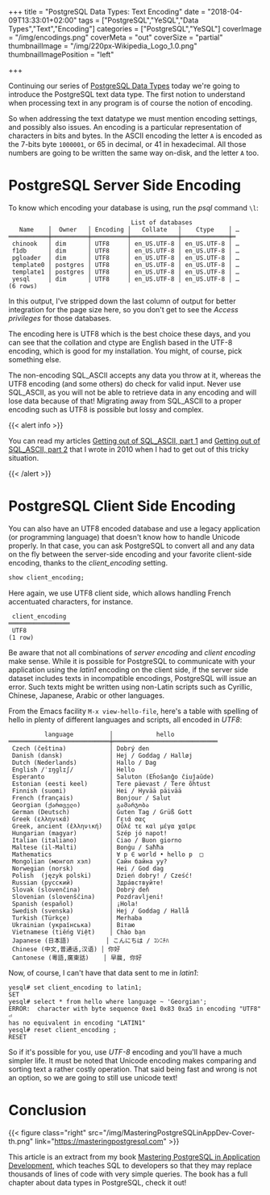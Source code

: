 +++
title = "PostgreSQL Data Types: Text Encoding"
date = "2018-04-09T13:33:01+02:00"
tags = ["PostgreSQL","YeSQL","Data Types","Text","Encoding"]
categories = ["PostgreSQL","YeSQL"]
coverImage = "/img/encodings.png"
coverMeta = "out"
coverSize = "partial"
thumbnailImage = "/img/220px-Wikipedia_Logo_1.0.png"
thumbnailImagePosition = "left"

+++

Continuing our series of [PostgreSQL Data Types](/tags/data-types/) today
we're going to introduce the PostgreSQL text data type. The first notion to
understand when processing text in any program is of course the notion of
encoding.

So when addressing the text datatype we must mention encoding settings, and
possibly also issues. An encoding is a particular representation of
characters in bits and bytes. In the ASCII encoding the letter `A` is
encoded as the 7-bits byte `1000001`, or 65 in decimal, or 41 in
hexadecimal. All those numbers are going to be written the same way on-disk,
and the letter `A` too.

<!--more-->
<!--toc-->

# PostgreSQL Server Side Encoding

To know which encoding your database is using, run the *psql* command `\l`:

~~~ psql
                                  List of databases
   Name    │  Owner   │ Encoding │   Collate   │    Ctype    │ …
═══════════╪══════════╪══════════╪═════════════╪═════════════╪═
 chinook   │ dim      │ UTF8     │ en_US.UTF-8 │ en_US.UTF-8 │ …
 f1db      │ dim      │ UTF8     │ en_US.UTF-8 │ en_US.UTF-8 │ …
 pgloader  │ dim      │ UTF8     │ en_US.UTF-8 │ en_US.UTF-8 │ …
 template0 │ postgres │ UTF8     │ en_US.UTF-8 │ en_US.UTF-8 │ …
 template1 │ postgres │ UTF8     │ en_US.UTF-8 │ en_US.UTF-8 │ …
 yesql     │ dim      │ UTF8     │ en_US.UTF-8 │ en_US.UTF-8 │ …
(6 rows)
~~~

In this output, I've stripped down the last column of output for better
integration for the page size here, so you don't get to see the *Access
privileges* for those databases.

The encoding here is UTF8 which is the best choice these days, and you can
see that the collation and ctype are English based in the UTF-8 encoding,
which is good for my installation. You might, of course, pick something
else.

The non-encoding SQL\_ASCII accepts any data you throw at it, whereas the
UTF8 encoding (and some others) do check for valid input. Never use
SQL_ASCII, as you will not be able to retrieve data in any encoding and will
lose data because of that! Migrating away from SQL_ASCII to a proper
encoding such as UTF8 is possible but lossy and complex.

{{< alert info >}}

You can read my articles [Getting out of SQL_ASCII, part
1](/blog/2010/02/getting-out-of-sql_ascii-part-1/) and [Getting out of
SQL_ASCII, part 2](/blog/2010/02/getting-out-of-sql_ascii-part-2/) that I
wrote in 2010 when I had to get out of this tricky situation.

{{< /alert >}}

# PostgreSQL Client Side Encoding

You can also have an UTF8 encoded database and use a legacy application (or
programming language) that doesn't know how to handle Unicode properly. In
that case, you can ask PostgreSQL to convert all and any data on the fly
between the server-side encoding and your favorite client-side encoding,
thanks to the *client_encoding* setting.

~~~ sql
show client_encoding;
~~~

Here again, we use UTF8 client side, which allows handling French
accentuated characters, for instance.

~~~ psql
 client_encoding 
═════════════════
 UTF8
(1 row)
~~~

Be aware that not all combinations of *server encoding* and *client
encoding* make sense. While it is possible for PostgreSQL to communicate
with your application using the *latin1* encoding on the client side, if the
server side dataset includes texts in incompatible encodings, PostgreSQL
will issue an error. Such texts might be written using non-Latin scripts
such as Cyrillic, Chinese, Japanese, Arabic or other languages.

From the Emacs facility `M-x view-hello-file`, here's a table with spelling
of hello in plenty of different languages and scripts, all encoded in
*UTF8*:

~~~ psql
          language          │            hello        
════════════════════════════╪═════════════════════════════
 Czech (čeština)            │ Dobrý den
 Danish (dansk)             │ Hej / Goddag / Halløj
 Dutch (Nederlands)         │ Hallo / Dag
 English /ˈɪŋɡlɪʃ/          │ Hello
 Esperanto                  │ Saluton (Eĥoŝanĝo ĉiuĵaŭde)
 Estonian (eesti keel)      │ Tere päevast / Tere õhtust
 Finnish (suomi)            │ Hei / Hyvää päivää
 French (français)          │ Bonjour / Salut
 Georgian (ქართველი)        │ გამარჯობა
 German (Deutsch)           │ Guten Tag / Grüß Gott
 Greek (ελληνικά)           │ Γειά σας
 Greek, ancient (ἑλληνική)  │ Οὖλέ τε καὶ μέγα χαῖρε
 Hungarian (magyar)         │ Szép jó napot!
 Italian (italiano)         │ Ciao / Buon giorno
 Maltese (il-Malti)         │ Bonġu / Saħħa
 Mathematics                │ ∀ p ∈ world • hello p  □
 Mongolian (монгол хэл)     │ Сайн байна уу?
 Norwegian (norsk)          │ Hei / God dag
 Polish  (język polski)     │ Dzień dobry! / Cześć!
 Russian (русский)          │ Здра́вствуйте!
 Slovak (slovenčina)        │ Dobrý deň
 Slovenian (slovenščina)    │ Pozdravljeni!
 Spanish (español)          │ ¡Hola!
 Swedish (svenska)          │ Hej / Goddag / Hallå
 Turkish (Türkçe)           │ Merhaba
 Ukrainian (українська)     │ Вітаю
 Vietnamese (tiếng Việt)    │ Chào bạn
 Japanese (日本語)          │ こんにちは / ｺﾝﾆﾁﾊ
 Chinese (中文,普通话,汉语) │ 你好
 Cantonese (粵語,廣東話)    │ 早晨, 你好
~~~

Now, of course, I can't have that data sent to me in *latin1*:

~~~ psql
yesql# set client_encoding to latin1;
SET
yesql# select * from hello where language ~ 'Georgian';
ERROR:  character with byte sequence 0xe1 0x83 0xa5 in encoding "UTF8" ⏎
has no equivalent in encoding "LATIN1"
yesql# reset client_encoding ;
RESET
~~~

So if it's possible for you, use *UTF-8* encoding and you'll have a much
simpler life. It must be noted that Unicode encoding makes comparing and
sorting text a rather costly operation. That said being fast and wrong is
not an option, so we are going to still use unicode text!

# Conclusion

{{< figure class="right"
             src="/img/MasteringPostgreSQLinAppDev-Cover-th.png"
            link="https://masteringpostgresql.com" >}}
            
This article is an extract from my book [Mastering PostgreSQL in Application
Development](https://masteringpostgresql.com), which teaches SQL to
developers so that they may replace thousands of lines of code with very
simple queries. The book has a full chapter about data types in PostgreSQL,
check it out!
